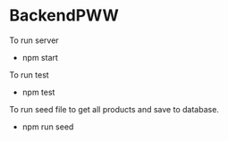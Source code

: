# BackendPWW

To run server 
- npm start 

To run test 
- npm test

To run seed file to get all products and save to database.
- npm run seed